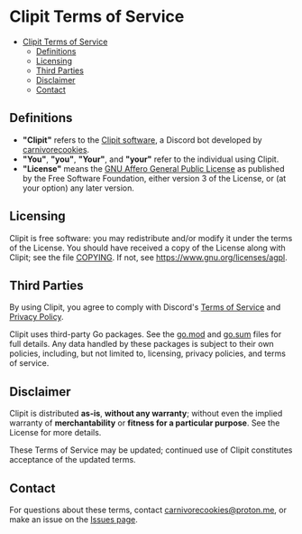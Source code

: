 # Clipit Terms of Service

- [Clipit Terms of Service](#clipit-terms-of-service)
  - [Definitions](#definitions)
  - [Licensing](#licensing)
  - [Third Parties](#third-parties)
  - [Disclaimer](#disclaimer)
  - [Contact](#contact)


## Definitions

- **"Clipit"** refers to the [Clipit software](https://github.com/carnivorecookies/clipit), a Discord bot developed by [carnivorecookies](https://github.com/carnivorecookies).
- **"You"**, **"you"**, **"Your"**, and **"your"** refer to the individual using Clipit.
- **"License"** means the [GNU Affero General Public License](https://www.gnu.org/licenses/agpl/) as published by the Free Software Foundation, either version 3 of the License, or (at your option) any later version.

## Licensing

Clipit is free software: you may redistribute and/or modify it under the terms of the License.
You should have received a copy of the License along with Clipit; see the file [COPYING](COPYING). If not, see <https://www.gnu.org/licenses/agpl>.

## Third Parties

By using Clipit, you agree to comply with Discord's [Terms of Service](https://discord.com/terms) and [Privacy Policy](https://discord.com/privacy).

Clipit uses third-party Go packages. See the [go.mod](go.mod) and [go.sum](go.sum) files for full details. Any data handled by
these packages is subject to their own policies, including, but not limited to, licensing, privacy policies, and terms of service.

## Disclaimer

Clipit is distributed **as-is**, **without any warranty**; without even the implied warranty of **merchantability** or **fitness for a particular purpose**. See the License for more details.

These Terms of Service may be updated; continued use of Clipit constitutes acceptance of the updated terms.

## Contact

For questions about these terms, contact <carnivorecookies@proton.me>, or make an issue on the [Issues page](https://github.com/carnivorecookies/clipit).
